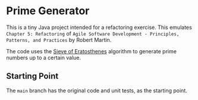 # Prime Generator

This is a tiny Java project intended for a refactoring exercise. This emulates ``Chapter 5: Refactoring`` of ``Agile Software Development - Principles, Patterns, and Practices`` by Robert Martin.

The code uses the [Sieve of Eratosthenes](https://en.wikipedia.org/wiki/Sieve_of_Eratosthenes) algorithm to generate prime numbers up to a certain value.

## Starting Point

The ``main`` branch has the original code and unit tests, as the starting point.